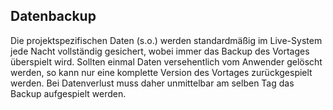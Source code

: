 ## Datenbackup

Die projektspezifischen Daten \(s.o.\) werden standardmäßig im Live-System jede Nacht vollständig  gesichert, wobei immer das Backup des Vortages überspielt wird. Sollten einmal Daten versehentlich vom Anwender gelöscht werden, so kann nur eine komplette Version des Vortages zurückgespielt werden.  Bei Datenverlust muss daher unmittelbar am selben Tag das Backup aufgespielt werden.

